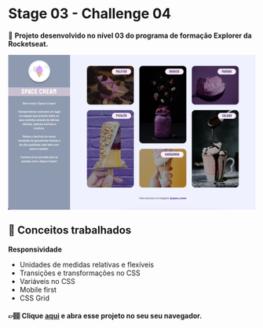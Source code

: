 # Stage 03 - Challenge 04

🚀 **Projeto desenvolvido no nível 03 do programa de formação Explorer da Rocketseat.**

<img align="center" src="./preview.png"/>

## 📝 **Conceitos trabalhados**

**Responsividade**

- Unidades de medidas relativas e flexíveis
- Transições e transformações no CSS
- Variáveis no CSS
- Mobile first
- CSS Grid

#### 👉🏽 Clique **[aqui](https://eduardofariasdev.github.io/stage03-challenge04/)** e abra esse projeto no seu seu navegador.
